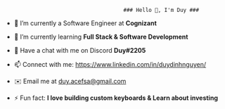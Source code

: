                                           ### Hello 👋, I'm Duy ###

- 🔭 I’m currently a Software Engineer at **Cognizant**

- 🌱 I’m currently learning **Full Stack & Software Development**
- 💬 Have a chat with me on Discord **Duy#2205**
- 📫 Connect with me: https://www.linkedin.com/in/duydinhnguyen/
- ✉️  Email me at duy.acefsa@gmail.com
- ⚡ Fun fact: **I love building custom keyboards & Learn about investing**

